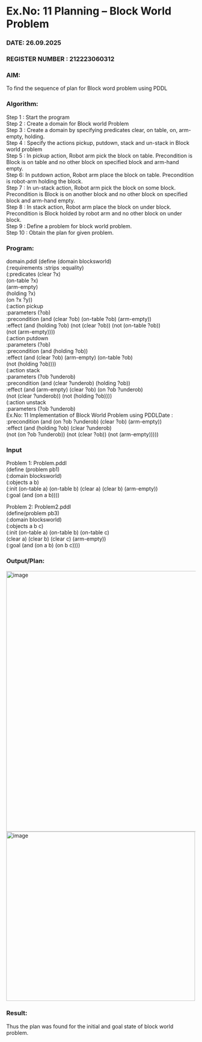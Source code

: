 # Ex.No: 11  Planning –  Block World Problem 
### DATE: 26.09.2025                                                                           
### REGISTER NUMBER : 212223060312 
### AIM: 
To find the sequence of plan for Block word problem using PDDL  
###  Algorithm:
Step 1 :  Start the program <br>
Step 2 : Create a domain for Block world Problem <br>
Step 3 :  Create a domain by specifying predicates clear, on table, on, arm-empty, holding. <br>
Step 4 : Specify the actions pickup, putdown, stack and un-stack in Block world problem <br>
Step 5 :  In pickup action, Robot arm pick the block on table. Precondition is Block is on table and no other block on specified block and arm-hand empty.<br>
Step 6:  In putdown action, Robot arm place the block on table. Precondition is robot-arm holding the block.<br>
Step 7 : In un-stack action, Robot arm pick the block on some block. Precondition is Block is on another block and no other block on specified block and arm-hand empty.<br>
Step 8 : In stack action, Robot arm place the block on under block. Precondition is Block holded by robot arm and no other block on under block.<br>
Step 9 : Define a problem for block world problem.<br> 
Step 10 : Obtain the plan for given problem.<br> 
     
### Program:

domain.pddl
(define (domain blocksworld) <br>
(:requirements :strips :equality) <br>
(:predicates (clear ?x) <br>
(on-table ?x) <br>
(arm-empty) <br>
(holding ?x) <br>
(on ?x ?y)) <br>
(:action pickup <br>
:parameters (?ob) <br>
:precondition (and (clear ?ob) (on-table ?ob) (arm-empty)) <br>
:effect (and (holding ?ob) (not (clear ?ob)) (not (on-table ?ob)) <br>
(not (arm-empty)))) <br>
(:action putdown <br>
:parameters (?ob) <br>
:precondition (and (holding ?ob)) <br>
:effect (and (clear ?ob) (arm-empty) (on-table ?ob) <br>
(not (holding ?ob)))) <br>
(:action stack <br>
:parameters (?ob ?underob) <br>
:precondition (and (clear ?underob) (holding ?ob)) <br>
:effect (and (arm-empty) (clear ?ob) (on ?ob ?underob) <br>
(not (clear ?underob)) (not (holding ?ob)))) <br>
(:action unstack <br>
:parameters (?ob ?underob) <br>
Ex.No: 11 Implementation of Block World Problem using PDDLDate : <br>
:precondition (and (on ?ob ?underob) (clear ?ob) (arm-empty)) <br>
:effect (and (holding ?ob) (clear ?underob) <br>
(not (on ?ob ?underob)) (not (clear ?ob)) (not (arm-empty))))) <br>


### Input 

Problem 1: Problem.pddl <br>
(define (problem pb1) <br>
(:domain blocksworld) <br>
(:objects a b) <br>
(:init (on-table a) (on-table b) (clear a) (clear b) (arm-empty)) <br>
(:goal (and (on a b)))) <br>

Problem 2: Problem2.pddl <br>
(define(problem pb3) <br>
(:domain blocksworld) <br>
(:objects a b c) <br>
(:init (on-table a) (on-table b) (on-table c) <br>
(clear a) (clear b) (clear c) (arm-empty)) <br>
(:goal (and (on a b) (on b c)))) <br>



### Output/Plan:

<img width="947" height="691" alt="image" src="https://github.com/user-attachments/assets/c9f3a1e0-5c53-4beb-a894-d60569c3a2ee" />

<img width="502" height="449" alt="image" src="https://github.com/user-attachments/assets/bfac2872-c825-4818-a7a3-004974550dfd" />





### Result:
Thus the plan was found for the initial and goal state of block world problem.
